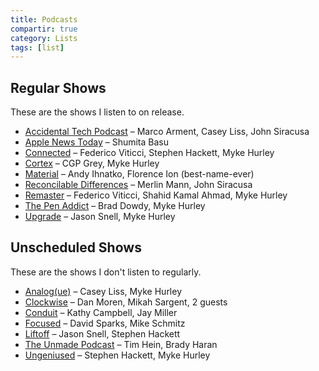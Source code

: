 ```yaml
---
title: Podcasts
compartir: true
category: Lists
tags: [list]
---
```

## Regular Shows

These are the shows I listen to on release.

- [Accidental Tech Podcast](https://atp.fm/) – Marco Arment, Casey Liss, John Siracusa
- [Apple News Today](https://www.google.com/url?sa=t&source=web&rct=j&opi=89978449&url=https://podcasts.apple.com/us/podcast/apple-news-today/id1473872585&ved=2ahUKEwiJvv34wPSEAxUyhIkEHXI9CekQFnoECBcQAQ&usg=AOvVaw3zJw2pbnEI4zT7dtHxQ6kl) – Shumita Basu
- [Connected](https://www.relay.fm/connected) – Federico Viticci, Stephen Hackett, Myke Hurley
- [Cortex](https://www.relay.fm/cortex) – CGP Grey, Myke Hurley
- [Material](https://www.relay.fm/material) – Andy Ihnatko, Florence Ion (best-name-ever)
- [Reconcilable Differences](https://www.relay.fm/rd) – Merlin Mann, John Siracusa
- [Remaster](https://www.relay.fm/remaster) – Federico Viticci, Shahid Kamal Ahmad, Myke Hurley
- [The Pen Addict](https://www.relay.fm/penaddict) – Brad Dowdy, Myke Hurley
- [Upgrade](https://www.relay.fm/upgrade) – Jason Snell, Myke Hurley

## Unscheduled Shows

These are the shows I don't listen to regularly.

- [Analog(ue)](https://www.relay.fm/analogue) – Casey Liss, Myke Hurley
- [Clockwise](https://www.relay.fm/clockwise) – Dan Moren, Mikah Sargent, 2 guests
- [Conduit](https://www.relay.fm/conduit) – Kathy Campbell, Jay Miller
- [Focused](https://www.relay.fm/focused) – David Sparks, Mike Schmitz
- [Liftoff](https://www.relay.fm/liftoff) – Jason Snell, Stephen Hackett
- [The Unmade Podcast](https://www.google.com/url?sa=t&source=web&rct=j&opi=89978449&url=https://www.unmade.fm/&ved=2ahUKEwjz6LCewfSEAxXuAHkGHX7xCOoQFnoECAYQAQ&usg=AOvVaw3FhJG4xyxyfgQX7YdvRq_F) – Tim Hein, Brady Haran
- [Ungeniused](https://www.relay.fm/ungeniused) – Stephen Hackett, Myke Hurley
